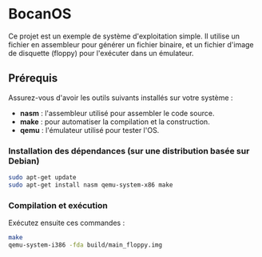 # BocanOS

Ce projet est un exemple de système d'exploitation simple. Il utilise un fichier en assembleur pour générer un fichier binaire, et un fichier d'image de disquette (floppy) pour l'exécuter dans un émulateur.

## Prérequis

Assurez-vous d'avoir les outils suivants installés sur votre système :

- **nasm** : l'assembleur utilisé pour assembler le code source.
- **make** : pour automatiser la compilation et la construction.
- **qemu** : l'émulateur utilisé pour tester l'OS.

### Installation des dépendances (sur une distribution basée sur Debian)

```bash
sudo apt-get update
sudo apt-get install nasm qemu-system-x86 make
```

### Compilation et exécution

Exécutez ensuite ces commandes :
```bash
make
qemu-system-i386 -fda build/main_floppy.img
```
